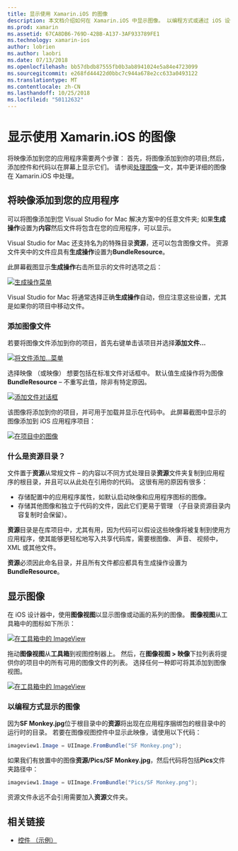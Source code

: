 ```yaml
---
title: 显示使用 Xamarin.iOS 的图像
description: 本文档介绍如何在 Xamarin.iOS 中显示图像。 以编程方式或通过 iOS 设计器，它介绍了添加到应用程序的映像。
ms.prod: xamarin
ms.assetid: 67CA8DB6-769D-42BB-A137-3AF933789FE1
ms.technology: xamarin-ios
author: lobrien
ms.author: laobri
ms.date: 07/13/2018
ms.openlocfilehash: bb57dbdb87555fb0b3ab8941024e5a84e4723099
ms.sourcegitcommit: e268fd44422d0bbc7c944a678e2cc633a0493122
ms.translationtype: MT
ms.contentlocale: zh-CN
ms.lasthandoff: 10/25/2018
ms.locfileid: "50112632"
---
```

# <a name="displaying-images-with-xamarinios"></a>显示使用 Xamarin.iOS 的图像

将映像添加到您的应用程序需要两个步骤： 首先，将图像添加到你的项目;然后，添加控件和代码以在屏幕上显示它们。 请参阅[处理图像](~/ios/app-fundamentals/images-icons/index.md)一文，其中更详细的图像在 Xamarin.iOS 中处理。

## <a name="adding-images-to-your-app"></a>将映像添加到您的应用程序

可以将图像添加到您 Visual Studio for Mac 解决方案中的任意文件夹; 如果**生成操作**设置为**内容**然后文件将包含在您的应用程序，可以显示。

Visual Studio for Mac 还支持名为的特殊目录**资源**，还可以包含图像文件。 资源文件夹中的文件应具有**生成操作**设置为**BundleResource**。

此屏幕截图显示**生成操作**右击所显示的文件时选项之后：

 [![](image-images/image30a.png "生成操作菜单")](image-images/image30a.png#lightbox)

Visual Studio for Mac 将通常选择正确**生成操作**自动，但应注意这些设置，尤其是如果你的项目中移动文件。

### <a name="adding-an-image-file"></a>添加图像文件

若要将图像文件添加到你的项目，首先右键单击该项目并选择**添加文件...**

 [![](image-images/image31a.png "将文件添加...菜单")](image-images/image31a.png#lightbox)

选择映像 （或映像） 想要包括在标准文件对话框中。 默认值生成操作将为图像**BundleResource** – 不重写此值，除非有特定原因。

 [![](image-images/image32a.png "添加文件对话框")](image-images/image32a.png#lightbox)

该图像将添加到你的项目，并可用于加载并显示在代码中。 此屏幕截图中显示的图像添加到 iOS 应用程序项目：

 [![](image-images/image33a.png "在项目中的图像")](image-images/image33a.png#lightbox)

### <a name="what-is-the-resources-directory"></a>什么是资源目录？

文件置于**资源**从常规文件 – 的内容以不同方式处理目录**资源**文件夹复制到应用程序的根目录，并且可以从此处在引用你的代码。 这很有用的原因有很多：

-  存储配置中的应用程序属性，如默认启动映像和应用程序图标的图像。
-  存储其他图像和独立于代码的文件，因此它们更易于管理 （子目录资源目录内容复制时会保留）。


**资源**目录是在库项目中，尤其有用，因为代码可以假设这些映像将被复制到使用方应用程序，使其能够更轻松地写入共享代码库，需要根图像、 声音、 视频中，XML 或其他文件。

**资源**必须因此命名目录，并且所有文件都应都具有生成操作设置为**BundleResource**。

## <a name="displaying-the-image"></a>显示图像

在 iOS 设计器中，使用**图像视图**以显示图像或动画的系列的图像。 **图像视图**从工具箱中的图标如下所示：

 [![](image-images/image35a.png "在工具箱中的 ImageView")](image-images/image35.png#lightbox)

拖动**图像视图**从**工具箱**到视图控制器上。 然后，在**图像视图 > 映像**下拉列表将提供你的项目中的所有可用的图像文件的列表。 选择任何一种即可将其添加到图像视图。

 [![](image-images/image36a.png "在工具箱中的 ImageView")](image-images/image36.png#lightbox)

### <a name="displaying-the-image-programmatically"></a>以编程方式显示的图像

因为**SF Monkey.jpg**位于根目录中的**资源**将出现在应用程序捆绑包的根目录中的运行时的目录。 若要在图像视图控件中显示此映像，请使用以下代码：

```csharp
imageview1.Image = UIImage.FromBundle("SF Monkey.png");
```

如果我们有放置中的图像**资源/Pics/SF Monkey.jpg**，然后代码将包括**Pics**文件夹路径中：

```csharp
imageview1.Image = UIImage.FromBundle("Pics/SF Monkey.png");
```

资源文件永远不会引用需要加入**资源**文件夹。

## <a name="related-links"></a>相关链接

- [控件 （示例）](https://developer.xamarin.com/samples/Controls/)
